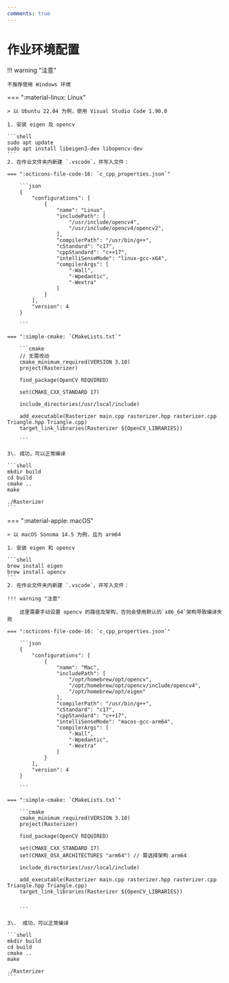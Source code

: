 ```yaml
---
comments: true
---
```


# 作业环境配置

!!! warning "注意"

	不推荐使用 Windows 环境

=== ":material-linux: Linux"

	> 以 Ubuntu 22.04 为例，使用 Visual Studio Code 1.90.0

	1. 安装 eigen 及 opencv

	```shell
	sudo apt update
	sudo apt install libeigen3-dev libopencv-dev
	```
	2. 在作业文件夹内新建 `.vscode`，并写入文件：

	=== ":octicons-file-code-16: `c_cpp_properties.json`"
	
		```json
		{
			"configurations": [
				{
					"name": "Linux",
					"includePath": [
						"/usr/include/opencv4",
						"/usr/include/opencv4/opencv2",
					],
					"compilerPath": "/usr/bin/g++",
					"cStandard": "c17",
					"cppStandard": "c++17",
					"intelliSenseMode": "linux-gcc-x64",
					"compilerArgs": [
						"-Wall",
						"-Wpedantic",
						"-Wextra"
					]
				}
			],
			"version": 4
		}
		
		```
	
	=== ":simple-cmake: `CMakeLists.txt`"

		```cmake
		// 无需改动
		cmake_minimum_required(VERSION 3.10)
		project(Rasterizer)

		find_package(OpenCV REQUIRED)

		set(CMAKE_CXX_STANDARD 17)

		include_directories(/usr/local/include)

		add_executable(Rasterizer main.cpp rasterizer.hpp rasterizer.cpp Triangle.hpp Triangle.cpp)
		target_link_libraries(Rasterizer ${OpenCV_LIBRARIES})

		```

	3\. 成功，可以正常编译

	```shell
	mkdir build
	cd build
	cmake ..
	make

	./Rasterizer
	```

=== ":material-apple: macOS"

	> 以 macOS Sonoma 14.5 为例，且为 arm64

	1. 安装 eigen 和 opencv

	```shell
	brew install eigen
	brew install opencv
	```
	2. 在作业文件夹内新建 `.vscode`，并写入文件：

	!!! warning "注意"

		这里需要手动设置 opencv 的路径及架构，否则会使用默认的`x86_64`架构导致编译失败

	=== ":octicons-file-code-16: `c_cpp_properties.json`"
	
		```json
		{
			"configurations": [
				{
					"name": "Mac",
					"includePath": [
						"/opt/homebrew/opt/opencv",
						"/opt/homebrew/opt/opencv/include/opencv4",
						"/opt/homebrew/opt/eigen"
					],
					"compilerPath": "/usr/bin/g++",
					"cStandard": "c17",
					"cppStandard": "c++17",
					"intelliSenseMode": "macos-gcc-arm64",
					"compilerArgs": [
						"-Wall",
						"-Wpedantic",
						"-Wextra"
					]
				}
			],
			"version": 4
		}
		
		```
	
	=== ":simple-cmake: `CMakeLists.txt`"

		```cmake
		cmake_minimum_required(VERSION 3.10)
		project(Rasterizer)

		find_package(OpenCV REQUIRED)

		set(CMAKE_CXX_STANDARD 17)
		set(CMAKE_OSX_ARCHITECTURES "arm64") // 需选择架构 arm64

		include_directories(/usr/local/include)

		add_executable(Rasterizer main.cpp rasterizer.hpp rasterizer.cpp Triangle.hpp Triangle.cpp)
		target_link_libraries(Rasterizer ${OpenCV_LIBRARIES})


		```

	3\.  成功，可以正常编译

	```shell
	mkdir build
	cd build
	cmake ..
	make

	./Rasterizer
	```